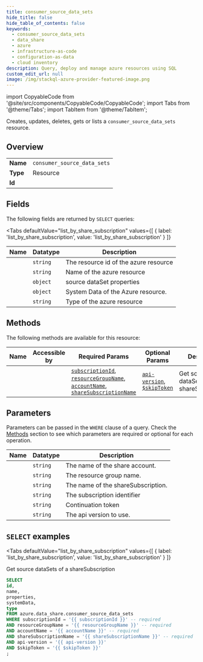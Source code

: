 ```yaml
--- 
title: consumer_source_data_sets
hide_title: false
hide_table_of_contents: false
keywords:
  - consumer_source_data_sets
  - data_share
  - azure
  - infrastructure-as-code
  - configuration-as-data
  - cloud inventory
description: Query, deploy and manage azure resources using SQL
custom_edit_url: null
image: /img/stackql-azure-provider-featured-image.png
---
```


import CopyableCode from '@site/src/components/CopyableCode/CopyableCode';
import Tabs from '@theme/Tabs';
import TabItem from '@theme/TabItem';

Creates, updates, deletes, gets or lists a <code>consumer_source_data_sets</code> resource.

## Overview
<table><tbody>
<tr><td><b>Name</b></td><td><code>consumer_source_data_sets</code></td></tr>
<tr><td><b>Type</b></td><td>Resource</td></tr>
<tr><td><b>Id</b></td><td><CopyableCode code="azure.data_share.consumer_source_data_sets" /></td></tr>
</tbody></table>

## Fields

The following fields are returned by `SELECT` queries:

<Tabs
    defaultValue="list_by_share_subscription"
    values={[
        { label: 'list_by_share_subscription', value: 'list_by_share_subscription' }
    ]}
>
<TabItem value="list_by_share_subscription">

<table>
<thead>
    <tr>
    <th>Name</th>
    <th>Datatype</th>
    <th>Description</th>
    </tr>
</thead>
<tbody>
<tr>
    <td><CopyableCode code="id" /></td>
    <td><code>string</code></td>
    <td>The resource id of the azure resource</td>
</tr>
<tr>
    <td><CopyableCode code="name" /></td>
    <td><code>string</code></td>
    <td>Name of the azure resource</td>
</tr>
<tr>
    <td><CopyableCode code="properties" /></td>
    <td><code>object</code></td>
    <td>source dataSet properties</td>
</tr>
<tr>
    <td><CopyableCode code="systemData" /></td>
    <td><code>object</code></td>
    <td>System Data of the Azure resource.</td>
</tr>
<tr>
    <td><CopyableCode code="type" /></td>
    <td><code>string</code></td>
    <td>Type of the azure resource</td>
</tr>
</tbody>
</table>
</TabItem>
</Tabs>

## Methods

The following methods are available for this resource:

<table>
<thead>
    <tr>
    <th>Name</th>
    <th>Accessible by</th>
    <th>Required Params</th>
    <th>Optional Params</th>
    <th>Description</th>
    </tr>
</thead>
<tbody>
<tr>
    <td><a href="#list_by_share_subscription"><CopyableCode code="list_by_share_subscription" /></a></td>
    <td><CopyableCode code="select" /></td>
    <td><a href="#parameter-subscriptionId"><code>subscriptionId</code></a>, <a href="#parameter-resourceGroupName"><code>resourceGroupName</code></a>, <a href="#parameter-accountName"><code>accountName</code></a>, <a href="#parameter-shareSubscriptionName"><code>shareSubscriptionName</code></a></td>
    <td><a href="#parameter-api-version"><code>api-version</code></a>, <a href="#parameter-$skipToken"><code>$skipToken</code></a></td>
    <td>Get source dataSets of a shareSubscription</td>
</tr>
</tbody>
</table>

## Parameters

Parameters can be passed in the `WHERE` clause of a query. Check the [Methods](#methods) section to see which parameters are required or optional for each operation.

<table>
<thead>
    <tr>
    <th>Name</th>
    <th>Datatype</th>
    <th>Description</th>
    </tr>
</thead>
<tbody>
<tr id="parameter-accountName">
    <td><CopyableCode code="accountName" /></td>
    <td><code>string</code></td>
    <td>The name of the share account.</td>
</tr>
<tr id="parameter-resourceGroupName">
    <td><CopyableCode code="resourceGroupName" /></td>
    <td><code>string</code></td>
    <td>The resource group name.</td>
</tr>
<tr id="parameter-shareSubscriptionName">
    <td><CopyableCode code="shareSubscriptionName" /></td>
    <td><code>string</code></td>
    <td>The name of the shareSubscription.</td>
</tr>
<tr id="parameter-subscriptionId">
    <td><CopyableCode code="subscriptionId" /></td>
    <td><code>string</code></td>
    <td>The subscription identifier</td>
</tr>
<tr id="parameter-$skipToken">
    <td><CopyableCode code="$skipToken" /></td>
    <td><code>string</code></td>
    <td>Continuation token</td>
</tr>
<tr id="parameter-api-version">
    <td><CopyableCode code="api-version" /></td>
    <td><code>string</code></td>
    <td>The api version to use.</td>
</tr>
</tbody>
</table>

## `SELECT` examples

<Tabs
    defaultValue="list_by_share_subscription"
    values={[
        { label: 'list_by_share_subscription', value: 'list_by_share_subscription' }
    ]}
>
<TabItem value="list_by_share_subscription">

Get source dataSets of a shareSubscription

```sql
SELECT
id,
name,
properties,
systemData,
type
FROM azure.data_share.consumer_source_data_sets
WHERE subscriptionId = '{{ subscriptionId }}' -- required
AND resourceGroupName = '{{ resourceGroupName }}' -- required
AND accountName = '{{ accountName }}' -- required
AND shareSubscriptionName = '{{ shareSubscriptionName }}' -- required
AND api-version = '{{ api-version }}'
AND $skipToken = '{{ $skipToken }}'
;
```
</TabItem>
</Tabs>
